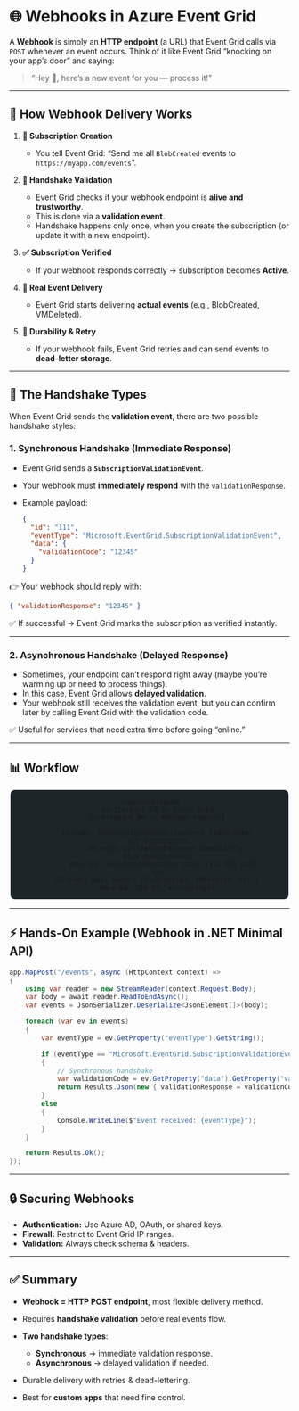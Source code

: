 # 🌐 **Webhooks in Azure Event Grid**

A **Webhook** is simply an **HTTP endpoint** (a URL) that Event Grid calls via `POST` whenever an event occurs.
Think of it like Event Grid “knocking on your app’s door” and saying:

> “Hey 👋, here’s a new event for you — process it!”

---

## 🔑 **How Webhook Delivery Works**

1. **📝 Subscription Creation**

   - You tell Event Grid: “Send me all `BlobCreated` events to `https://myapp.com/events`”.

2. **🤝 Handshake Validation**

   - Event Grid checks if your webhook endpoint is **alive and trustworthy**.
   - This is done via a **validation event**.
   - Handshake happens only once, when you create the subscription (or update it with a new endpoint).

3. **✅ Subscription Verified**

   - If your webhook responds correctly → subscription becomes **Active**.

4. **🚀 Real Event Delivery**

   - Event Grid starts delivering **actual events** (e.g., BlobCreated, VMDeleted).

5. **🔄 Durability & Retry**

   - If your webhook fails, Event Grid retries and can send events to **dead-letter storage**.

---

## 🤝 **The Handshake Types**

When Event Grid sends the **validation event**, there are two possible handshake styles:

### 1. **Synchronous Handshake** (Immediate Response)

- Event Grid sends a **`SubscriptionValidationEvent`**.
- Your webhook must **immediately respond** with the `validationResponse`.
- Example payload:

  ```json
  {
    "id": "111",
    "eventType": "Microsoft.EventGrid.SubscriptionValidationEvent",
    "data": {
      "validationCode": "12345"
    }
  }
  ```

👉 Your webhook should reply with:

```json
{ "validationResponse": "12345" }
```

✅ If successful → Event Grid marks the subscription as verified instantly.

---

### 2. **Asynchronous Handshake** (Delayed Response)

- Sometimes, your endpoint can’t respond right away (maybe you’re warming up or need to process things).
- In this case, Event Grid allows **delayed validation**.
- Your webhook still receives the validation event, but you can confirm later by calling Event Grid with the validation code.

✅ Useful for services that need extra time before going “online.”

---

## 📊 **Workflow**

<div align="center" style="background-color: #1c2529ff ;border-radius: 10px;border: 2px solid white">

```mermaid
sequenceDiagram
    participant EG as Event Grid
    participant WH as Webhook Endpoint

    EG->>WH: SubscriptionValidationEvent (handshake)
    alt Synchronous
        WH->>EG: validationResponse immediately
    else Asynchronous
        WH->>EG: validationResponse later (via API call)
    end
    EG->>WH: Real events (BlobCreated, VMDeleted, etc.)
    WH->>EG: 200 OK (acknowledge)
```

</div>

---

## ⚡ **Hands-On Example (Webhook in .NET Minimal API)**

```csharp
app.MapPost("/events", async (HttpContext context) =>
{
    using var reader = new StreamReader(context.Request.Body);
    var body = await reader.ReadToEndAsync();
    var events = JsonSerializer.Deserialize<JsonElement[]>(body);

    foreach (var ev in events)
    {
        var eventType = ev.GetProperty("eventType").GetString();

        if (eventType == "Microsoft.EventGrid.SubscriptionValidationEvent")
        {
            // Synchronous handshake
            var validationCode = ev.GetProperty("data").GetProperty("validationCode").GetString();
            return Results.Json(new { validationResponse = validationCode });
        }
        else
        {
            Console.WriteLine($"Event received: {eventType}");
        }
    }

    return Results.Ok();
});
```

---

## 🔒 **Securing Webhooks**

- **Authentication:** Use Azure AD, OAuth, or shared keys.
- **Firewall:** Restrict to Event Grid IP ranges.
- **Validation:** Always check schema & headers.

---

## ✅ **Summary**

- **Webhook = HTTP POST endpoint**, most flexible delivery method.
- Requires **handshake validation** before real events flow.
- **Two handshake types**:

  - **Synchronous** → immediate validation response.
  - **Asynchronous** → delayed validation if needed.

- Durable delivery with retries & dead-lettering.
- Best for **custom apps** that need fine control.
